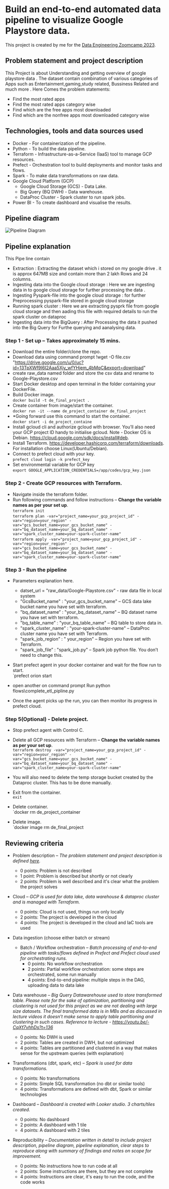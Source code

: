 # Build an end-to-end automated data pipeline to visualize Google Playstore data.

This project is created by me for the [Data Engineering Zoomcamp 2023](https://github.com/DataTalksClub/data-engineering-zoomcamp).  


## Problem statement and project description
This Project is about Understanding and getting overview of google playstore data . The dataset contain combination of various categories of Apps such as Entertainment,gaming,study related,
Bussiness Related and much more . 
Here Comes the problem statements:
- Find the most rated apps
- Find the most rated apps category wise
- Find which are the free apps most downloaded
- Find which are the nonfree apps most downloaded category wise

## Technologies, tools and data sources used
- Docker - For containerization of the pipeline.
- Python - To build the data pipeline.
- Terraform - Infrastructure-as-a-Service (IaaS) tool to manage GCP resources.
- Prefect - Orchestration tool to build deployments and monitor tasks and flows.
- Spark - To make data transformations on raw data.
- Google Cloud Platform (GCP) 
  - Google Cloud Storage (GCS) - Data Lake. 
  - Big Query (BQ DWH) - Data warehouse.
  - DataProc Cluster - Spark cluster to run spark jobs. 
- Power BI - To create dashboard and visualise the results.

## Pipeline diagram
 
![Pipeline Diagram](https://github.com/prashantg6838/datatalk-final-project/blob/main/Data-talk-final-project-Diagram.png)


## Pipeline explanation
This Pipe line contain 
- Extraction : Extracting the dataset which i stored on my google drive . it is approx 647MB size and contain more than 2 lakh Rows and 24 columns.
- Ingesting data into the Google cloud storage : Here we are ingesting data in to google cloud storage for further processing the data .
- Ingesting Pyspark-file into the google cloud storage : for further Preprocessing pyspark-file stored in google cloud storage
- Running spark cluster : Here we are extracting pysprk file from google cloud storage and then aading this file with required details to run the spark cluster on dataproc
- Ingesting data into the BigQuery : After Processing the data it pushed into the Big Query for Furthe querying and aanalysing data.

### Step 1 - Set up – Takes approximately 15 mins.  
- Download the entire folder/clone the repo. 
- Download data using command prompt !wget -O file.csv "https://drive.google.com/u/0/uc?id=13TpXWf9I6I2Aaa5Xjy_wfYHjem_4bMqC&export=download"
- create raw_data named folder and store the csv data and rename to Google-Playstore.csv
- Start Docker desktop and open terminal in the folder containing your DockerFile.  
- Build Docker image.  
`docker build -t de_final_project .`  
- Create container from image/start the container.   
`docker run -it --name de_project_container de_final_project`  
- *Going forward use this command to start the container.  
`docker start -i de_project_containe`  
- Install gcloud cli and authorize gcloud with browser. You’ll also need your GCP project ID handy to initialise gcloud. Note - Docker OS is Debian. https://cloud.google.com/sdk/docs/install#deb.  
- Install Terraform. https://developer.hashicorp.com/terraform/downloads. For installation choose Linux(Ubuntu/Debian).
- Connect to prefect cloud with your key.  
`prefect cloud login -k prefect_key`  
- Set environmental variable for GCP key  
`export GOOGLE_APPLICATION_CREDENTIALS=/app/codes/gcp_key.json`

### Step 2 - Create GCP resources with Terraform.  
- Navigate inside the terraform folder.  
- Run following commands and follow instructions – **Change the variable names as per your set up**.  
`terraform init`    
`terraform plan -var="project_name=your_gcp_project_id" -var="region=your_region" -var="gcs_bucket_name=your_gcs_bucket_name" -var="bq_dataset_name=your_bq_dataset_name" -var="spark_cluster_name=your-spark-cluster-name"`    
`terraform apply -var="project_name=your_gcp_project_id" -var="region=your_region" -var="gcs_bucket_name=your_gcs_bucket_name" -var="bq_dataset_name=your_bq_dataset_name" -var="spark_cluster_name=your-spark-cluster-name"`    

### Step 3 - Run the pipeline  
- Parameters explanation here.
  - datset_url = "raw_data/Google-Playstore.csv" - raw data file in local system
  - "GcsBucket_name" : "your_gcs_bucket_name" – GCS data lake bucket name you have set with terraform.
  - "bq_dataset_name” : "your_bq_dataset_name" – BQ dataset name you have set with terraform.
  - "bq_table_name” : "your_bq_table_name" – BQ table to store data in.
  - "spark_cluster_name” : "your-spark-cluster-name" – DataProc cluster name you have set with Terraform.
  - "spark_job_region” : " your_region" – Region you have set with Terraform.
  - "spark_job_file” : "spark_job.py" – Spark job python file. You don’t need to change this.  

- Start prefect agent in your docker container and wait for the flow run to start.  
`prefect orion start
- open another on command prompt 
 Run python flows\complete_etl_pipline.py
- Once the agent picks up the run, you can then monitor its progress in prefect cloud.  

### Step 5(Optional) - Delete project.  
  
- Stop prefect agent with Control C.  
  
- Delete all GCP resources with Terraform – **Change the variable names as per your set up**.  
`terraform destroy -var="project_name=your_gcp_project_id" -var="region=your_region" -var="gcs_bucket_name=your_gcs_bucket_name" -var="bq_dataset_name=your_bq_dataset_name" -var="spark_cluster_name=your-spark-cluster-name"`    
  
- You will also need to delete the temp storage bucket created by the Dataproc cluster. This has to be done manually.   

- Exit from the container.  
`exit`  
  
- Delete container.   
`docker rm de_project_container  
  
- Delete image.  
`docker image rm de_final_project


## Reviewing criteria  
- Problem description – *The problem statement and project description is defined [here](#problem-statement-and-project-description).*  
  
  - 0 points: Problem is not described
  - 1 point: Problem is described but shortly or not clearly
  - 2 points: Problem is well described and it's clear what the problem the project solves    
- Cloud – *GCP is used for data lake, data warehouse & dataproc cluster and is managed with Terraform.*
  - 0 points: Cloud is not used, things run only locally
  - 2 points: The project is developed in the cloud
  - 4 points: The project is developed in the cloud and IaC tools are used  
- Data ingestion (choose either batch or stream)  
  - Batch / Workflow orchestration – *Batch processing of end-to-end pipeline with tasks/flows defined in Prefect and Prefect cloud used for orchestrating runs.*
    - 0 points: No workflow orchestration
    - 2 points: Partial workflow orchestration: some steps are orchestrated, some run manually
    - 4 points: End-to-end pipeline: multiple steps in the DAG, uploading data to data lake
- Data warehouse – *Big Query Datawarehouse used to store transformed table. Please note for the sake of optimization, partitioning and clustering is not used for this project as we are not dealing with large size datasets. The final transformed data is in MBs and as discussed in lecture videos it doesn’t make sense to apply table partitioning and clustering in such cases. Reference to lecture - https://youtu.be/-CqXf7vhhDs?t=136*
  - 0 points: No DWH is used
  - 2 points: Tables are created in DWH, but not optimized
  - 4 points: Tables are partitioned and clustered in a way that makes sense for the upstream queries (with explanation)
- Transformations (dbt, spark, etc) – *Spark is used for data transformations.*
  - 0 points: No transformations
  - 2 points: Simple SQL transformation (no dbt or similar tools)
  - 4 points: Transformations are defined with dbt, Spark or similar technologies
- Dashboard – *Dashboard is created with Looker studio. 3 charts/tiles created.*
  - 0 points: No dashboard
  - 2 points: A dashboard with 1 tile
  - 4 points: A dashboard with 2 tiles
- Reproducibility – *Documentation written in detail to include project description, pipeline diagram, pipeline explanation, clear steps to reproduce along with summary of findings and notes on scope for improvement.*
  - 0 points: No instructions how to run code at all
  - 2 points: Some instructions are there, but they are not complete
  - 4 points: Instructions are clear, it's easy to run the code, and the code works
